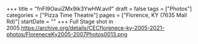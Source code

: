 +++
title = "fnFI9OauiZMx9ik3YwHW.avif"
draft = false
tags = ["Photos"]
categories = ["Pizza Time Theatre"]
pages = ["Florence, KY (7635 Mall Rd)"]
startDate = ""
+++
Full Stage shot in 2005.https://archive.org/details/CECflorenece-ky-2005-2021-photos/FloreneceKy2005-2007Photos0013.png
